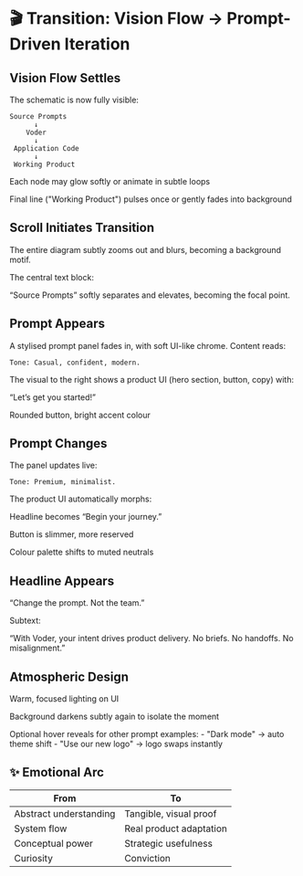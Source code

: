 # 🎬 Transition: Vision Flow → Prompt-Driven Iteration

## Vision Flow Settles

The schematic is now fully visible:

```text
Source Prompts
      ↓
    Voder
      ↓
 Application Code
      ↓
 Working Product
```

Each node may glow softly or animate in subtle loops

Final line ("Working Product") pulses once or gently fades into background

## Scroll Initiates Transition

The entire diagram subtly zooms out and blurs, becoming a background motif.

The central text block:

“Source Prompts”
softly separates and elevates, becoming the focal point.

## Prompt Appears

A stylised prompt panel fades in, with soft UI-like chrome.
Content reads:

```text
Tone: Casual, confident, modern.
```

The visual to the right shows a product UI (hero section, button, copy) with:

“Let’s get you started!”

Rounded button, bright accent colour

## Prompt Changes

The panel updates live:

```text
Tone: Premium, minimalist.
```

The product UI automatically morphs:

Headline becomes “Begin your journey.”

Button is slimmer, more reserved

Colour palette shifts to muted neutrals

## Headline Appears

“Change the prompt. Not the team.”

Subtext:

“With Voder, your intent drives product delivery. No briefs. No handoffs. No misalignment.”

## Atmospheric Design

Warm, focused lighting on UI

Background darkens subtly again to isolate the moment

Optional hover reveals for other prompt examples: - "Dark mode" → auto theme shift - "Use our new logo" → logo swaps instantly

## ✨ Emotional Arc

| From                   | To                      |
| ---------------------- | ----------------------- |
| Abstract understanding | Tangible, visual proof  |
| System flow            | Real product adaptation |
| Conceptual power       | Strategic usefulness    |
| Curiosity              | Conviction              |
